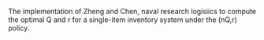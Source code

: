 The implementation of Zheng and Chen, naval research logisiics to
compute the optimal Q and r for a single-item inventory system under the (nQ,r) policy.
